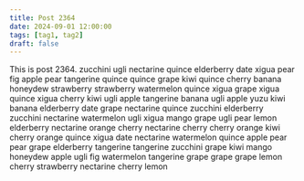 ```yaml
---
title: Post 2364
date: 2024-09-01 12:00:00
tags: [tag1, tag2]
draft: false
---
```

This is post 2364.
zucchini
ugli
nectarine
quince
elderberry
date
xigua
pear
fig
apple
pear
tangerine
quince
quince
grape
kiwi
quince
cherry
banana
honeydew
strawberry
strawberry
watermelon
quince
xigua
grape
xigua
quince
xigua
cherry
kiwi
ugli
apple
tangerine
banana
ugli
apple
yuzu
kiwi
banana
elderberry
date
grape
nectarine
quince
zucchini
elderberry
zucchini
nectarine
watermelon
ugli
xigua
mango
grape
ugli
pear
lemon
elderberry
nectarine
orange
cherry
nectarine
cherry
cherry
orange
kiwi
cherry
orange
quince
xigua
date
nectarine
watermelon
quince
apple
pear
pear
grape
elderberry
tangerine
tangerine
zucchini
grape
kiwi
mango
honeydew
apple
ugli
fig
watermelon
tangerine
grape
grape
grape
lemon
cherry
strawberry
nectarine
cherry
lemon
